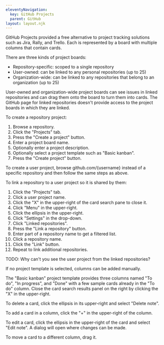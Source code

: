 ```yaml
---
eleventyNavigation:
  key: GitHub Projects
  parent: GitHub
layout: layout.njk
---
```


GitHub Projects provided a free alternative to project tracking solutions
such as Jira, Rally, and Trello.
Each is represented by a board with multiple columns that contain cards.

There are three kinds of project boards:

- Repository-specific: scoped to a single repository
- User-owned: can be linked to any personal repositories (up to 25)
- Organization-wide: can be linked to any repositories that
  belong to an organization (up to 25)

User-owned and organization-wide project boards can see issues in
linked repositories and can drag them onto the board to turn them into cards.
The GitHub page for linked repositories doesn't provide access
to the project boards in which they are linked.

To create a repository project:

1. Browse a repository.
1. Click the "Projects" tab.
1. Press the "Create a project" button.
1. Enter a project board name.
1. Optionally enter a project description.
1. Optionally select a project template such as "Basic kanban".
1. Press the "Create project" button.

To create a user project,
browse github.com/{username} instead of a specific repository
and then follow the same steps as above.

To link a repository to a user project so it is shared by them:

1. Click the "Projects" tab.
1. Click a user project name.
1. Click the "X" in the upper-right of the card search pane to close it.
1. Click "Menu" in the upper-right.
1. Click the ellipsis in the upper-right.
1. Click "Settings" in the drop-down.
1. Click "Linked repositories".
1. Press the "Link a repository" button.
1. Enter part of a repository name to get a filtered list.
1. Click a repository name.
1. Click the "Link" button.
1. Repeat to link additional repositories.

TODO: Why can't you see the user project from the linked repositories?

If no project template is selected, columns can be added manually.

The "Basic kanban" project template provides three columns
named "To do", "In progress", and "Done"
with a few sample cards already in the "To do" column.
Close the card search results panel on the right
by clicking the "X" in the upper-right.

To delete a card, click the ellipsis in its upper-right
and select "Delete note".

To add a card in a column, click the "+" in the upper-right of the column.

To edit a card, click the ellipsis in the upper-right of the card
and select "Edit note". A dialog will open where changes can be made.

To move a card to a different column, drag it.
